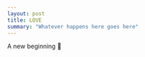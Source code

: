 ```yaml
---
layout: post
title: LOVE
summary: "Whatever happens here goes here"
---
```


A new beginning :rocket:
